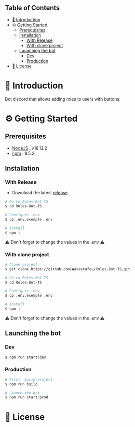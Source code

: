 ## Table of Contents
- [📜 Introduction](#-introduction)
- [⚙️ Getting Started](#️-getting-started)
  - [Prerequisites](#prerequisites)
  - [Installation](#installation)
    - [With Release](#with-release)
    - [With clone project](#with-clone-project)
  - [Launching the bot](#launching-the-bot)
    - [Dev](#dev)
    - [Production](#production)
- [📄 License](#-license)

# 📜 Introduction
Bot discord that allows adding roles to users with buttons.

# ⚙️ Getting Started
## Prerequisites
- [NodeJS](https://nodejs.org/en/) : v16.13.2
- [npm](https://www.npmjs.com) : 8.5.2

## Installation
### With Release
- Download the latest [release](https://github.com/Wakestufou/Roles-Bot-TS/releases).

```sh
# Go to Roles-Bot-TS
$ cd Roles-Bot-TS

# Configure .env
$ cp .env.exemple .env

# Install
$ npm i
```

⚠️ Don't forget to change the values in the .env ⚠️
<br>
### With clone project
```sh
# Clone project
$ git clone https://github.com/Wakestufou/Roles-Bot-TS.git

# Go to Roles-Bot-TS
$ cd Roles-Bot-TS

# Configure .env
$ cp .env.exemple .env

# Install
$ npm i
```
⚠️ Don't forget to change the values in the .env ⚠️

## Launching the bot
### Dev
```sh
$ npm run start:dev
```
### Production
```sh
# First, build project
$ npm run build

# Launch the bot
$ npm run start:prod
```

# 📄 License
